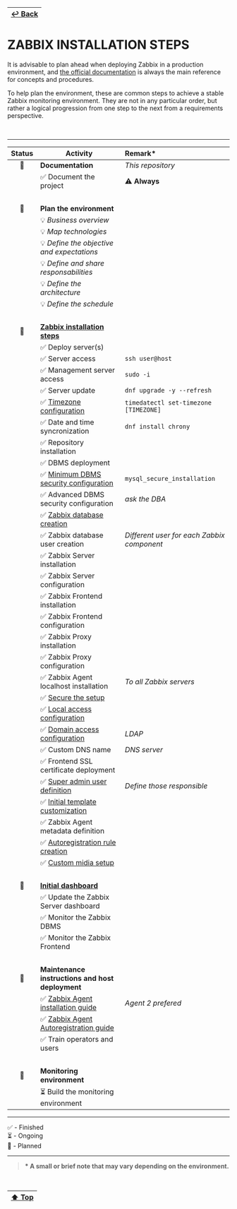 | [↩️ Back](./) |
| --- |

# ZABBIX INSTALLATION STEPS

It is advisable to plan ahead when deploying Zabbix in a production environment, and [the official documentation](https://www.zabbix.com/documentation/current/en) is always the main reference for concepts and procedures.

To help plan the environment, these are common steps to achieve a stable Zabbix monitoring environment. They are not in any particular order, but rather a logical progression from one step to the next from a requirements perspective.

<BR>

---

| **Status**         | **Activity**                                     | **Remark\*** |
| :---:              | ---                                              | :--- |
| 📅                 | **Documentation**                                | _This repository_ |
|                    | ✅ Document the project                          | ⚠️ **Always** |
| <BR> | | |                                                            
| 📅                 | **Plan the environment**                         | |
|                    | 💡 _Business overview_                           | |
|                    | 💡 _Map technologies_                            | |
|                    | 💡 _Define the objective and expectations_       | |
|                    | 💡 _Define and share responsabilities_           | |
|                    | 💡 _Define the architecture_                     | |
|                    | 💡 _Define the schedule_                         | |
| <BR> | | |
| 📅                 | [**Zabbix installation steps**](https://www.zabbix.com/documentation/current/en/manual/installation/getting_zabbix) | |
|                    | ✅ Deploy server(s)                              | |
|                    | ✅ Server access                                 | `ssh user@host` |
|                    | ✅ Management server access                      | `sudo -i` |
|                    | ✅ Server update                                 | `dnf upgrade -y --refresh` |
|                    | ✅ [Timezone configuration](https://www.freedesktop.org/software/systemd/man/latest/timedatectl.html) | `timedatectl set-timezone [TIMEZONE]` |
|                    | ✅ Date and time syncronization                  | `dnf install chrony` |
|                    | ✅ Repository installation                       | |
|                    | ✅ DBMS deployment                               | |
|                    | ✅ [Minimum DBMS security configuration](https://dev.mysql.com/doc/mysql-secure-deployment-guide/8.0/en/) | `mysql_secure_installation` |
|                    | ✅ Advanced DBMS security configuration          | _ask the DBA_ |
|                    | ✅ [Zabbix database creation](https://www.zabbix.com/documentation/current/en/manual/appendix/install/db_scripts) | |
|                    | ✅ Zabbix database user creation                 | _Different user for each Zabbix component_ |
|                    | ✅ Zabbix Server installation                    | |
|                    | ✅ Zabbix Server configuration                   | |
|                    | ✅ Zabbix Frontend installation                  | |
|                    | ✅ Zabbix Frontend configuration                 | |
|                    | ✅ Zabbix Proxy installation                     | |
|                    | ✅ Zabbix Proxy configuration                    | |
|                    | ✅ Zabbix Agent localhost installation           | _To all Zabbix servers_ |
|                    | ✅ [Secure the setup](https://www.zabbix.com/documentation/current/en/manual/installation/requirements/best_practices) | |
|                    | ✅ [Local access configuration](https://www.zabbix.com/documentation/current/en/manual/config/users_and_usergroups) | |
|                    | ✅ [Domain access configuration](https://www.zabbix.com/documentation/current/en/manual/web_interface/frontend_sections/users/authentication) | _LDAP_ |
|                    | ✅ Custom DNS name                               | _DNS server_ |
|                    | ✅ Frontend SSL certificate deployment           | |
|                    | ✅ [Super admin user definition](https://www.zabbix.com/documentation/current/en/manual/config/users_and_usergroups/permissions) | _Define those responsible_ |
|                    | ✅ [Initial template customization](https://www.zabbix.com/documentation/current/en/manual/config/templates) | |
|                    | ✅ Zabbix Agent metadata definition              | |
|                    | ✅ [Autoregistration rule creation](https://www.zabbix.com/documentation/current/en/manual/config/notifications/action) | |
|                    | ✅ [Custom midia setup](https://www.zabbix.com/documentation/current/en/manual/web_interface/frontend_sections/alerts/mediatypes) | |
| <BR> | | |
| 📅 | [**Initial dashboard**](https://www.zabbix.com/documentation/current/en/manual/web_interface/frontend_sections/dashboards) | |
|                    | ✅ Update the Zabbix Server dashboard            | |
|                    | ✅ Monitor the Zabbix DBMS                       | |
|                    | ✅ Monitor the Zabbix Frontend                   | |
| <BR> | | |
| 📅                 | **Maintenance instructions and host deployment** | |
|                    | ✅ [Zabbix Agent installation guide](https://www.zabbix.com/documentation/current/en/manual/concepts/agent) | _Agent 2 prefered_ |
|                    | ✅ [Zabbix Agent Autoregistration guide](https://www.zabbix.com/documentation/current/en/manual/discovery/auto_registration) | |
|                    | ✅ Train operators and users                     | |
| <BR> | | |
| 📅                 | **Monitoring environment**                       | |
|                    | ⏳ Build the monitoring environment              | |

---

✅ - Finished \
⏳ - Ongoing \
📅 - Planned

---

> **\* A small or brief note that may vary depending on the environment.**

<BR>

| [⬆️ Top](#zabbix-installation-steps) |
| --- |